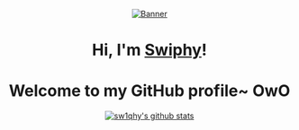 <p align="center">
  <a href=""><img src="https://64.media.tumblr.com/8e08d0a70e01e447d9d86192cbe5a8da/8ce3c0f40501e72b-e8/s1280x1920/d6795bcf7aca396b6f3a905ef7f51b95267ddf61.gifv" alt="Banner"></a>
</p>

<h1 align="center">Hi, I'm <a href="https://github.com/sw1qhy">Swiphy</a>!</h1>
<h1 align="center">Welcome to my GitHub profile~ OwO</h1>


<p align="center">
  <a href="https://github.com/sw1phy"><img src="https://github-readme-stats.vercel.app/api?username=sw1phy&hide_border=true&show_icons=true" alt="sw1qhy's github stats"></a>
</p>
